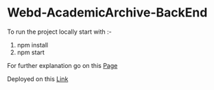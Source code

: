 # Webd-AcademicArchive-BackEnd

To run the project locally start with :-
1) npm install 
2) npm start

For further explanation go on this [Page](https://excalidraw.com/#json=HXRbSR7dnl37aMv51nU9e,tbhNB4MCcvvuTF4EikbxoQ)

Deployed on this [Link](https://webd-academicarchive-backend.onrender.com/)